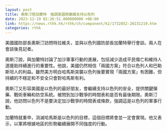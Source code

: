 ```yaml
---
layout: post
title: 奧斯汀晤加蘭特　強調美國將繼續支持以色列
date: 2023-12-19 02:26:51.000000000 +08:00
link: https://news.rthk.hk/rthk/ch/component/k2/1732852-20231219.htm
categories: rthk
---
```


美國國防部長奧斯汀訪問特拉維夫，並與以色列國防部長加蘭特舉行會談。兩人在會談後見記者。

奧斯汀說，與加蘭特討論了加沙軍事行動的進展，包括減少造成平民傷亡和維持人道援助持續進行的重要性。他說，美國仍然相信「兩國方案」符合以色列人和巴勒斯坦人的利益。雖然美方明白哈馬斯突襲以色列後要實現「兩國方案」有困難，但持續的不穩定和不安全只會對哈馬斯有利。

奧斯汀又形容美國是以色列的最好朋友，會繼續支持以色列的安全，提供關鍵彈藥、戰術車輛和防空系統。被問到加沙戰爭的時間表和是否有最後期限。奧斯汀說，他訪問以色列不是要決定加沙戰爭的時間表或條款，強調這是以色列的軍事行動。

加蘭特就重申，消滅哈馬斯是以色列的目標，這個目標將會並一定會實現。他又表示，以軍將根據地區的形勢繼續展開不同強度的行動。
